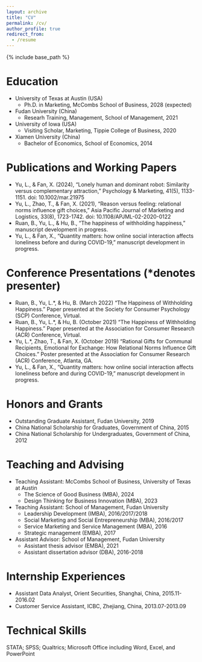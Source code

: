 ```yaml
---
layout: archive
title: "CV"
permalink: /cv/
author_profile: true
redirect_from:
  - /resume
---
```


{% include base_path %}

Education
======
* University of Texas at Austin (USA)
  * Ph.D. in Marketing, McCombs School of Business, 2028 (expected)
* Fudan University (China)
  * Researh Training, Management, School of Management, 2021
* University of Iowa (USA)
  * Visiting Scholar, Marketing, Tippie College of Business, 2020
* Xiamen University (China)
  * Bachelor of Economics, School of Economics, 2014

Publications and Working Papers
======
* Yu, L., & Fan, X. (2024), “Lonely human and dominant robot: Similarity versus
  complementary attraction,” Psychology & Marketing, 41(5), 1133-1151. doi:
  10.1002/mar.21975
* Yu, L., Zhao, T., & Fan, X. (2021), “Reason versus feeling: relational norms influence
  gift choices,” Asia Pacific Journal of Marketing and Logistics, 33(8), 1723-1742. doi:
  10.1108/APJML-02-2020-0122
* Ruan, B., Yu, L., & Hu, B., “The happiness of withholding happiness,” manuscript
  development in progress.
* Yu, L., & Fan, X., “Quantity matters: how online social interaction affects loneliness
  before and during COVID-19,” manuscript development in progress.

Conference Presentations (*denotes presenter)
======
* Ruan, B., Yu, L.*, & Hu, B. (March 2022) “The Happiness of Withholding Happiness.”
  Paper presented at the Society for Consumer Psychology (SCP) Conference, Virtual.
* Ruan, B., Yu, L.*, & Hu, B. (October 2021) “The Happiness of Withholding Happiness.”
  Paper presented at the Association for Consumer Research (ACR) Conference, Virtual.
* Yu, L.*, Zhao, T., & Fan, X. (October 2019) “Rational Gifts for Communal Recipients,
  Emotional for Exchange: How Relational Norms Influence Gift Choices.” Poster presented
  at the Association for Consumer Research (ACR) Conference, Atlanta, GA.
* Yu, L., & Fan, X., “Quantity matters: how online social interaction affects loneliness
  before and during COVID-19,” manuscript development in progress.

Honors and Grants
======
* Outstanding Graduate Assistant, Fudan University, 2019
* China National Scholarship for Graduates, Government of China, 2015
* China National Scholarship for Undergraduates, Government of China, 2012

Teaching and Advising
======
* Teaching Assistant: McCombs School of Business, University of Texas at Austin
  * The Science of Good Business (MBA), 2024
  * Design Thinking for Business Innovation (MBA), 2023
* Teaching Assistant: School of Management, Fudan University
  * Leadership Development (IMBA), 2016/2017/2018
  * Social Marketing and Social Entrepreneurship (MBA), 2016/2017
  * Service Marketing and Service Management (MBA), 2016
  * Strategic management (EMBA), 2017
* Assistant Advisor: School of Management, Fudan University
  * Assistant thesis advisor (EMBA), 2021
  * Assistant dissertation advisor (DBA), 2016-2018
 
Internship Experiences
======
* Assistant Data Analyst, Orient Securities, Shanghai, China, 2015.11-2016.02
* Customer Service Assistant, ICBC, Zhejiang, China, 2013.07-2013.09

Technical Skills
======
  STATA; SPSS; Qualtrics; Microsoft Office including Word, Excel, and PowerPoint
